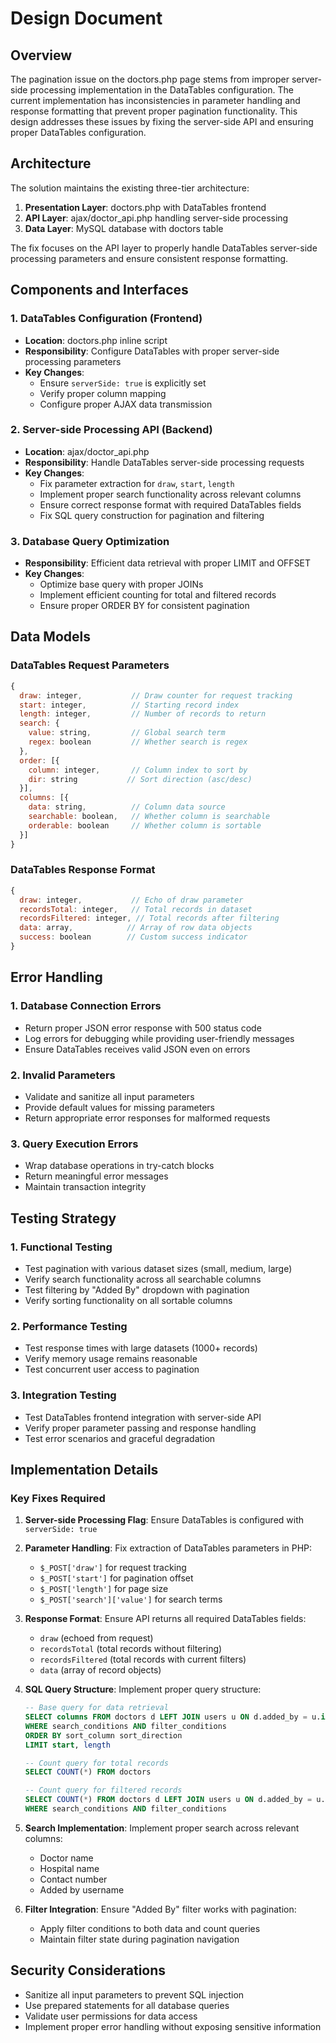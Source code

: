 # Design Document

## Overview

The pagination issue on the doctors.php page stems from improper server-side processing implementation in the DataTables configuration. The current implementation has inconsistencies in parameter handling and response formatting that prevent proper pagination functionality. This design addresses these issues by fixing the server-side API and ensuring proper DataTables configuration.

## Architecture

The solution maintains the existing three-tier architecture:

1. **Presentation Layer**: doctors.php with DataTables frontend
2. **API Layer**: ajax/doctor_api.php handling server-side processing
3. **Data Layer**: MySQL database with doctors table

The fix focuses on the API layer to properly handle DataTables server-side processing parameters and ensure consistent response formatting.

## Components and Interfaces

### 1. DataTables Configuration (Frontend)
- **Location**: doctors.php inline script
- **Responsibility**: Configure DataTables with proper server-side processing parameters
- **Key Changes**: 
  - Ensure `serverSide: true` is explicitly set
  - Verify proper column mapping
  - Configure proper AJAX data transmission

### 2. Server-side Processing API (Backend)
- **Location**: ajax/doctor_api.php
- **Responsibility**: Handle DataTables server-side processing requests
- **Key Changes**:
  - Fix parameter extraction for `draw`, `start`, `length`
  - Implement proper search functionality across relevant columns
  - Ensure correct response format with required DataTables fields
  - Fix SQL query construction for pagination and filtering

### 3. Database Query Optimization
- **Responsibility**: Efficient data retrieval with proper LIMIT and OFFSET
- **Key Changes**:
  - Optimize base query with proper JOINs
  - Implement efficient counting for total and filtered records
  - Ensure proper ORDER BY for consistent pagination

## Data Models

### DataTables Request Parameters
```javascript
{
  draw: integer,           // Draw counter for request tracking
  start: integer,          // Starting record index
  length: integer,         // Number of records to return
  search: {
    value: string,         // Global search term
    regex: boolean         // Whether search is regex
  },
  order: [{
    column: integer,       // Column index to sort by
    dir: string           // Sort direction (asc/desc)
  }],
  columns: [{
    data: string,          // Column data source
    searchable: boolean,   // Whether column is searchable
    orderable: boolean     // Whether column is sortable
  }]
}
```

### DataTables Response Format
```javascript
{
  draw: integer,           // Echo of draw parameter
  recordsTotal: integer,   // Total records in dataset
  recordsFiltered: integer, // Total records after filtering
  data: array,            // Array of row data objects
  success: boolean        // Custom success indicator
}
```

## Error Handling

### 1. Database Connection Errors
- Return proper JSON error response with 500 status code
- Log errors for debugging while providing user-friendly messages
- Ensure DataTables receives valid JSON even on errors

### 2. Invalid Parameters
- Validate and sanitize all input parameters
- Provide default values for missing parameters
- Return appropriate error responses for malformed requests

### 3. Query Execution Errors
- Wrap database operations in try-catch blocks
- Return meaningful error messages
- Maintain transaction integrity

## Testing Strategy

### 1. Functional Testing
- Test pagination with various dataset sizes (small, medium, large)
- Verify search functionality across all searchable columns
- Test filtering by "Added By" dropdown with pagination
- Verify sorting functionality on all sortable columns

### 2. Performance Testing
- Test response times with large datasets (1000+ records)
- Verify memory usage remains reasonable
- Test concurrent user access to pagination

### 3. Integration Testing
- Test DataTables frontend integration with server-side API
- Verify proper parameter passing and response handling
- Test error scenarios and graceful degradation

## Implementation Details

### Key Fixes Required

1. **Server-side Processing Flag**: Ensure DataTables is configured with `serverSide: true`

2. **Parameter Handling**: Fix extraction of DataTables parameters in PHP:
   - `$_POST['draw']` for request tracking
   - `$_POST['start']` for pagination offset
   - `$_POST['length']` for page size
   - `$_POST['search']['value']` for search terms

3. **Response Format**: Ensure API returns all required DataTables fields:
   - `draw` (echoed from request)
   - `recordsTotal` (total records without filtering)
   - `recordsFiltered` (total records with current filters)
   - `data` (array of record objects)

4. **SQL Query Structure**: Implement proper query structure:
   ```sql
   -- Base query for data retrieval
   SELECT columns FROM doctors d LEFT JOIN users u ON d.added_by = u.id
   WHERE search_conditions AND filter_conditions
   ORDER BY sort_column sort_direction
   LIMIT start, length
   
   -- Count query for total records
   SELECT COUNT(*) FROM doctors
   
   -- Count query for filtered records
   SELECT COUNT(*) FROM doctors d LEFT JOIN users u ON d.added_by = u.id
   WHERE search_conditions AND filter_conditions
   ```

5. **Search Implementation**: Implement proper search across relevant columns:
   - Doctor name
   - Hospital name
   - Contact number
   - Added by username

6. **Filter Integration**: Ensure "Added By" filter works with pagination:
   - Apply filter conditions to both data and count queries
   - Maintain filter state during pagination navigation

## Security Considerations

- Sanitize all input parameters to prevent SQL injection
- Use prepared statements for all database queries
- Validate user permissions for data access
- Implement proper error handling without exposing sensitive information